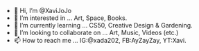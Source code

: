 - 👋 Hi, I’m @XaviJoJo
- 👀 I’m interested in ... Art, Space, Books.
- 🌱 I’m currently learning ... CS50, Creative Design & Gardening.
- 💞️ I’m looking to collaborate on ... Art, Music, Videos (etc.)
- 📫 How to reach me ... IG:@xada202, FB:AyZayZay, YT:Xavi.

<!---
XaviJoJo/XaviJoJo is a ✨ special ✨ repository because its `README.md` (this file) appears on your GitHub profile.
You can click the Preview link to take a look at your changes.
--->
